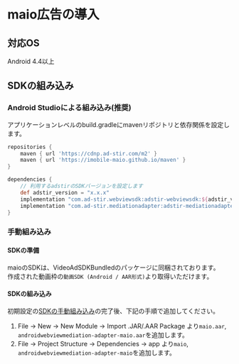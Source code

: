 # maio広告の導入

## 対応OS

Android 4.4以上

## SDKの組み込み

### Android Studioによる組み込み(推奨)
アプリケーションレベルのbuild.gradleにmavenリポジトリと依存関係を設定します。

```groovy hl_lines="6 11"
repositories {
    maven { url 'https://cdnp.ad-stir.com/m2' }
    maven { url 'https://imobile-maio.github.io/maven' }
}

dependencies {
    // 利用するadstirのSDKバージョンを設定します
    def adstir_version = "x.x.x" 
    implementation "com.ad-stir.webviewsdk:adstir-webviewsdk:${adstir_version}"
    implementation "com.ad-stir.mediationadapter:adstir-mediationadapter-maio:${adstir_version}"
}
```

### 手動組み込み
#### SDKの準備
maioのSDKは、VideoAdSDKBundledのパッケージに同梱されております。  
作成された動画枠の`動画SDK (Android / AAR形式)`より取得いただけます。

#### SDKの組み込み
初期設定の[SDKの手動組み込み](../init/manual_integration.md)の完了後、下記の手順で追加してください。

1. File -> New -> New Module -> Import .JAR/.AAR Package より`maio.aar`, `androidwebviewmediation-adapter-maio.aar`を追加します。
2. File -> Project Structure -> Dependencies -> app より`maio`, `androidwebviewmediation-adapter-maio`を追加します。
